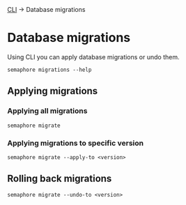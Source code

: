 <div class="breadcrumbs">
    <a href="/administration-guide/runners">CLI</a>
    → Database migrations
</div>

# Database migrations

Using CLI you can apply database migrations or undo them.

```
semaphore migrations --help
```

## Applying migrations

### Applying all migrations
```
semaphore migrate
```

### Applying migrations to specific version

```
semaphore migrate --apply-to <version>
```

## Rolling back migrations

```
semaphore migrate --undo-to <version>
```